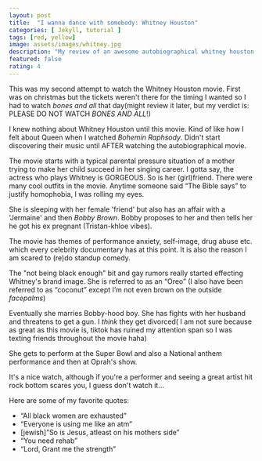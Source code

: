 ```yaml
---
layout: post
title:  "I wanna dance with somebody: Whitney Houston"
categories: [ Jekyll, tutorial ]
tags: [red, yellow]
image: assets/images/whitney.jpg
description: "My review of an awesome autobiographical whitney houston movie"
featured: false
rating: 4
---
```

This was my second attempt to watch the Whitney Houston movie. First was on christmas but the tickets weren't there for the timing I wanted so I had to watch _bones and all_ that day(might review it later, but my verdict is: PLEASE DO NOT WATCH _BONES AND ALL_!)

I knew nothing about Whitney Houston until this movie. Kind of like how I felt about Queen when I watched _Bohemin Raphsody_. Didn't start discovering their music until AFTER watching the autobiographical movie.

The movie starts with a typical parental pressure situation of a mother trying to make her child succeed in her singing career. I gotta say, the actress who plays Whitney is GORGEOUS. So is her (girl)friend. There were many cool outfits in the movie.  Anytime someone said “The Bible says” to justify homophobia, I was rolling my eyes.

She is sleeping with her female 'friend' but also has an affair with a 'Jermaine' and then _Bobby Brown_. Bobby proposes to her and then tells her he got his ex pregnant (Tristan-khloe vibes).

The movie has themes of performance anxiety, self-image, drug abuse etc. which every celebrity documentary has at this point. It is also the reason I am scared to (re)do standup comedy.

The "not being black enough" bit and gay rumors really started effecting Whitney's brand image.
She is referred to as an “Oreo” (I also have been referred to as “coconut” except I’m not even brown on the outside *facepalms*)

Eventually she marries Bobby-hood boy. She has fights with her husband and threatens to get a gun. I *think* they get divorced( I am not sure because as great as this movie is, tiktok has ruined my attention span so I was texting friends throughout the movie haha)

She gets to perform at the Super Bowl and also a National anthem performance and then at Oprah's show.

It's a nice watch, although if you're a performer and seeing a great artist hit rock bottom scares you, I guess don't watch it...

Here are some of my favorite quotes:

* “All black women are exhausted”
* “Everyone is using me like an atm”
* [jewish]”So is Jesus, atleast on his mothers side”
* “You need rehab”
* “Lord, Grant me the strength”
